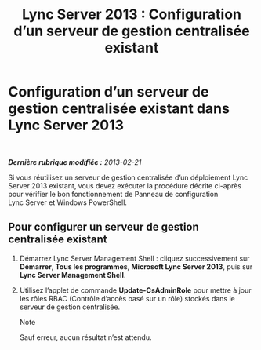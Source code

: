 ﻿---
title: 'Lync Server 2013 : Configuration d’un serveur de gestion centralisée existant'
TOCTitle: Configuration d’un serveur de gestion centralisée existant
ms:assetid: d715b24a-1256-4a7c-a5ef-1cee41d6b733
ms:mtpsurl: https://technet.microsoft.com/fr-fr/library/JJ205315(v=OCS.15)
ms:contentKeyID: 49298992
ms.date: 05/20/2016
mtps_version: v=OCS.15
ms.translationtype: HT
---

# Configuration d’un serveur de gestion centralisée existant dans Lync Server 2013

 

_**Dernière rubrique modifiée :** 2013-02-21_

Si vous réutilisez un serveur de gestion centralisée d’un déploiement Lync Server 2013 existant, vous devez exécuter la procédure décrite ci-après pour vérifier le bon fonctionnement de Panneau de configuration Lync Server et Windows PowerShell.

## Pour configurer un serveur de gestion centralisée existant

1.  Démarrez Lync Server Management Shell : cliquez successivement sur **Démarrer**, **Tous les programmes**, **Microsoft Lync Server 2013**, puis sur **Lync Server Management Shell**.

2.  Utilisez l’applet de commande **Update-CsAdminRole** pour mettre à jour les rôles RBAC (Contrôle d’accès basé sur un rôle) stockés dans le serveur de gestion centralisée.
    
    > [!note]  
    > Sauf erreur, aucun résultat n’est attendu.

